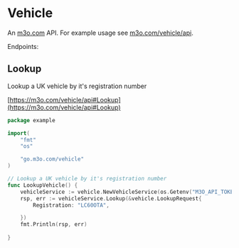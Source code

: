# Vehicle

An [m3o.com](https://m3o.com) API. For example usage see [m3o.com/vehicle/api](https://m3o.com/vehicle/api).

Endpoints:

## Lookup

Lookup a UK vehicle by it's registration number


[https://m3o.com/vehicle/api#Lookup](https://m3o.com/vehicle/api#Lookup)

```go
package example

import(
	"fmt"
	"os"

	"go.m3o.com/vehicle"
)

// Lookup a UK vehicle by it's registration number
func LookupVehicle() {
	vehicleService := vehicle.NewVehicleService(os.Getenv("M3O_API_TOKEN"))
	rsp, err := vehicleService.Lookup(&vehicle.LookupRequest{
		Registration: "LC60OTA",

	})
	fmt.Println(rsp, err)
	
}
```
